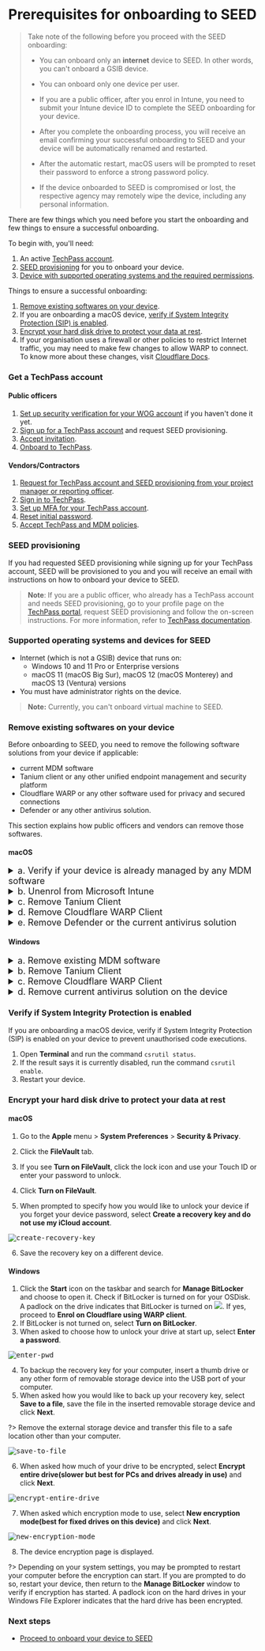 # Prerequisites for onboarding to SEED

> Take note of the following before you proceed with the SEED onboarding:
>- You can onboard only an **internet** device to SEED. In other words, you can't onboard a GSIB device.
>
>- You can onboard only one device per user.
>
>- If you are a public officer, after you enrol in Intune, you need to submit your Intune device ID to complete the SEED onboarding for your device.
>
>- After you complete the onboarding process, you will receive an email confirming your successful onboarding to SEED and your device will be automatically renamed and restarted.
>
>- After the automatic restart, macOS users will be prompted to reset their password to enforce a strong password policy.
>
>- If the device onboarded to SEED is compromised or lost, the respective agency may remotely wipe the device, including any personal information.


There are few things which you need before you start the onboarding and few things to ensure a successful onboarding.

To begin with, you'll need:

1. An active [TechPass account](#get-a-techpass-account).
1. [SEED provisioning](#seed-provisioning) for you to onboard your device.
1. [Device with supported operating systems and the required permissions](#supported-operating-systems-and-devices-for-seed).


Things to ensure a successful onboarding:

1. [Remove existing softwares on your device](#remove-existing-softwares-on-your-device).
1. If you are onboarding a macOS device, [verify if System Integrity Protection (SIP) is enabled](#verify-if-system-integrity-protection-is-enabled).
1. [Encrypt your hard disk drive to protect your data at rest](#encrypt-your-hard-disk-drive-to-protect-your-data-at-rest).
1. If your organisation uses a firewall or other policies to restrict Internet traffic, you may need to make few changes to allow WARP to connect. To know more about these changes, visit [Cloudflare Docs](https://developers.cloudflare.com/cloudflare-one/connections/connect-devices/warp/deployment/firewall/).

### Get a TechPass account

<!-- tabs:start -->

#### **Public officers**

1. [Set up security verification for your WOG account](https://docs.developer.tech.gov.sg/docs/techpass-user-guide/#/onboard-public-officers-using-non-se-machines?id=step-1-set-up-security-verification-for-your-wog-account) if you haven't done it yet.
1. [Sign up for a TechPass account](https://docs.developer.tech.gov.sg/docs/techpass-user-guide/#/onboard-public-officers-using-non-se-machines?id=step-2-sign-up-for-techpass) and request SEED provisioning.
1. [Accept invitation](https://docs.developer.tech.gov.sg/docs/techpass-user-guide/#/onboard-public-officers-using-non-se-machines?id=step-3-accept-invitation).
1. [Onboard to TechPass](https://docs.developer.tech.gov.sg/docs/techpass-user-guide/#/onboard-public-officers-using-non-se-machines?id=step-4-onboard-to-techpass).

#### **Vendors/Contractors**

1. [Request for TechPass account and SEED provisioning from your project manager or reporting officer](https://docs.developer.tech.gov.sg/docs/techpass-user-guide/#/onboard-vendors-to-techpass?id=step-1-get-a-techpass-account-and-seed-licence-for-vendors-or-contractors).
2. [Sign in to TechPass](https://docs.developer.tech.gov.sg/docs/techpass-user-guide/#/onboard-vendors-to-techpass?id=step-2-first-time-sign-in-using-initial-password).
3. [Set up MFA for your TechPass account](https://docs.developer.tech.gov.sg/docs/techpass-user-guide/#/onboard-vendors-to-techpass?id=step-3-configure-and-verify-mfa-for-techpass-account).
4. [Reset initial password](https://docs.developer.tech.gov.sg/docs/techpass-user-guide/#/onboard-vendors-to-techpass?id=step-4-reset-your-initial-password).
5. [Accept TechPass and MDM policies](https://docs.developer.tech.gov.sg/docs/techpass-user-guide/#/onboard-vendors-to-techpass?id=step-5-accept-terms-of-use-privacy-policy-and-mobile-device-management-acceptable-use-policy).

<!-- tabs:end -->

### SEED provisioning
If you had requested SEED provisioning while signing up for your TechPass account, SEED will be provisioned to you and you will receive an email with instructions on how to onboard your device to SEED.

> **Note**:
> If you are a public officer, who already has a TechPass account and needs SEED provisioning, go to your profile page on the [TechPass portal](http://portal.techpass.gov.sg/), request SEED provisioning and follow the on-screen instructions. For more information, refer to [TechPass documentation](https://docs.developer.tech.gov.sg/docs/techpass-user-guide/onboard-public-officers-using-non-se-machines).

### Supported operating systems and devices for SEED

- Internet (which is not a GSIB) device that runs on:
  - Windows 10 and 11 Pro or Enterprise versions
  - macOS 11 (macOS Big Sur), macOS 12 (macOS Monterey) and macOS 13 (Ventura) versions
-  You must have administrator rights on the device.

>**Note:**
> Currently, you can't onboard virtual machine to SEED.

### Remove existing softwares on your device
Before onboarding to SEED, you need to remove the following software solutions from your device if applicable:

- current MDM software
- Tanium client or any other unified endpoint management and security platform
- Cloudflare WARP or any other software used for privacy and secured connections
- Defender or any other antivirus solution.

This section explains how public officers and vendors can remove those softwares.

<!-- tabs:start -->

#### **macOS**

<details>
  <summary style="font-size:18px">a. Verify if your device is already managed by any MDM software</summary><br>

  **To verify if you already have an MDM software**
  
  1. Go to the **Apple** menu > **System Preferences** or click the **System Preferences** icon in the **Dock**.
  2. Go to **Profiles** and from the left menu, choose **Management Profile**.
  <kbd>![verify-other-mdm](images/onboarding-for-macos/verify-other-mdm.png)</kbd>
  3. At the lower left, if you see "This Mac is supervised and managed by *your-organisation-name*", it indicates you already have an MDM software.

  ?> If you confirm your device is not managed by any MDM currently, proceed to step **c.Remove Tanium Client**.

  4. To view the details of the current MDM software, go to **Settings** in the right side of **profiles**.
  ![verify-other-mdm](images/onboarding-for-macos/management-profile-settings.png)

  >**Notes:**
  >* If you see Microsoft Intune in the settings, it indicates that **Microsoft Intune** is your MDM. Proceed to the next **step b. Unenrol from Microsoft Intune**    
  >* To unenrol your device from MDM softwares other than Microsoft Intune, contact your organisation's IT administrator.

<!--
  <div class="warn">
  <ul>
  <li>If you see Microsoft Intune in the settings, it indicates that **Microsoft Intune** is your MDM. Proceed to the next step <strong>b. Unenrol from Microsoft Intune</strong>.</li>
  <li>To unenrol your device from MDM softwares other than Microsoft Intune, contact your organisation's IT administrator.</li>
  </ul>
  </div>-->

</details>
<details>
  <summary style="font-size:18px">b. Unenrol from Microsoft Intune</summary><br>

  1. Click the **Spotlight** icon or press the ``Command+Spacebar`` to open the **Spotlight Search**.
  2. Enter **Company Portal**.
  3. Sign in to **Company Portal**.
  <kbd>![sign-in-to-company-portal](images/onboarding-for-macos/sign-in-to-company-portal.png)</kbd>
  4. Go to **Devices** and click the three dots beside the device you want to unenrol.
  5. Choose **Remove**.
  <kbd>![devices](images/onboarding-for-macos/devices-2.png)</kbd>
  6. When prompted to confirm the removal, select **Remove**.
  7. Click your profile icon and **Sign out** of **Company Portal**.

</details>

<details>
  <summary style="font-size:18px">c. Remove Tanium Client</summary><br>

  1. Open **Terminal** and run the following command:

   ```
  sudo ls /Library/Tanium/TaniumClient
   ```
  2. If prompted for password, enter your macOS password.

  3. If you see the below on your **Terminal**, it indicates that Tanium Client is installed on your device and go to step 3. If not, proceed to step d. **Remove Cloudflare WARP client**.

   <kbd>![tanium-client](images/clean-up-instructions-macos.png)</kbd>

  4. Run the following commands in **Terminal**.

     ```
     sudo launchctl unload /Library/LaunchDaemons/com.tanium.taniumclient.plist

     sudo launchctl remove com.tanium.taniumclient > /dev/null 2 >&1

     sudo rm /Library/LaunchDaemons/com.tanium.taniumclient.plist

     sudo rm /Library/LaunchDaemons/com.tanium.trace.recorder.plist

     sudo rm -rf /Library/Tanium/

     sudo rm /var/db/receipts/com.tanium.taniumclient.TaniumClient.pkg.bom

     sudo rm /var/db/receipts/com.tanium.taniumclient.TaniumClient.pkg.plist

     sudo rm /var/db/receipts/com.tanium.tanium.client.bom

     sudo rm /var/db/receipts/com.tanium.tanium.client.plist

    ```

4. Enter your macOS password when prompted. Once the commands are successfully executed, Tanium Client is removed from your device.

</details>
<details>
  <summary style="font-size:18px">d. Remove Cloudflare WARP Client</summary><br>

  1. Click the **Finder** icon in the **Dock**.
  2. Choose **Applications**.
  3. Search for **Cloudflare WARP.app**.
  4. If available, open **Terminal** and run the following command:
    ```
    sudo /bin/sh /Applications/Cloudflare\ WARP.app/Contents/Resources/uninstall.sh
    ```

  5. When prompted, enter your macOS password.

</details>
<details><summary style="font-size:18px">e. Remove Defender or the current antivirus solution</summary><br>


  > **Note**:
  > The following steps are to remove Defender from your device. If you have other antivirus solution, contact your administrator to remove it.

  1. Open **Terminal** and run `mdatp health`. If you get a `mdatp: command not found` error, you do not have Defender installed on your device and can skip the steps in this section.
  2. Take note of the value displayed for **org_id**.
  3. Identify the organisation corresponding to this **org_id** from the following table. This is the organisation of the Defender or the antivirus on your device.

  | org_id  | Organisation |
  | ------------- |:-------------:|
  | faa36a5e-2da6-4225-8e27-226177c801a0      | WOG     |
  | 49237d71-42ac-425a-a803-881b92cc18ce  | TechPass    |
  | 6389e966-e334-461d-86ce-0fed12484620      | Hive     |

  > **Note**:
  > If your organisation id(org_id) is different from the above three, contact the respective MDM administrator to get the offboarding script.

  4. Based on the organisation, use the internet (which is not a GSIB) device to download the offboarding script from the following:

    | Organisation  | Offboarding script |
    | ------------- |:-------------:|
    | WOG      | [Download offboarding script](https://26mucnez5qtouxu6dtg7bwcpwa0glupx.lambda-url.ap-southeast-1.on.aws/wog_mac)    |
    | TechPass      | [Download offboarding script](https://26mucnez5qtouxu6dtg7bwcpwa0glupx.lambda-url.ap-southeast-1.on.aws/tp_mac)     |
    | Hive      | [Download offboarding script](https://26mucnez5qtouxu6dtg7bwcpwa0glupx.lambda-url.ap-southeast-1.on.aws/hive_mac)     |

  5. When prompted, log in with your TechPass.

  > **Note**: If you have any issues in accessing the link to download the offboarding script,
  >- Make sure that you are using your internet (which is not a GSIB) device to download the offboarding script.
  >- Access the link in incognito mode.
  >- Make sure you are using only the [supported browsers](https://docs.developer.tech.gov.sg/docs/security-suite-for-engineering-endpoint-devices/additional-resources/best-practices?id=supported-browsers).
  >- If you still have issues in downloading the script, create a [support request](https://go.gov.sg/techpass-sr).

  6. Save the offboarding script to the **Downloads** folder.

    > **Note**:
    > Check if the script that you received has not yet expired. The expiry date is indicated on the file name. For example, wog_mac_valid_until_2021-11-10.sh

  7. Go to **Terminal** and run the following command:
      ```
      sudo /bin/sh ~/Downloads/<name_of_offboarding_script.sh>
      ```
    >- **Note:**
    > The file name *name_of_offboarding_script* in this command is only an example. When you run the command, specify the file name of the offboarding script you downloaded.

  8. Go back to the **Finder** icon in the **Dock**.

  9. Choose **Applications** and search for **Microsoft Defender for Endpoint.app**.

  10. Drag the app to the Bin, or select the app and choose **File** > **Move to Bin**.

</details>



#### **Windows**

<details>
  <summary style="font-size:18px">a. Remove existing MDM software</summary>

  1. Click **Start** icon on the taskbar.
  2. Go to **Settings** > **Accounts**.
  3. From the left menu, choose **Access work or school**.

  ?> If your device is managed by an MDM, your username in your organisation's domain will be displayed under **Work or school account**.

  4. Click **Work or school account** and then select **Disconnect**.


</details>

<details>
  <summary style="font-size:18px">b. Remove Tanium Client</summary>

  1. Click **Start** icon on the taskbar.
  2. Go to **Settings** > **Apps** and search for **Tanium Client**.
  3. If available, choose it and then click **Uninstall**.

</details>

<details>
  <summary style="font-size:18px">c. Remove Cloudflare WARP Client</summary>

  1. Click **Start** icon on the taskbar.
  2. Go to **Settings** > **Apps** and search for **Cloudflare WARP**.
  3. If available, choose **Cloudflare WARP** and then click **Uninstall**.

</details>
<details>
  <summary style="font-size:18px">d. Remove current antivirus solution on the device</summary><br>

  1. In the search box on the taskbar, type **regedit**.
  2. Choose **Registry Editor** from the results and click **Run as administrator**.
  3. In the **Registry Editor**, go to **Computer** > **HKEY_LOCAL_MACHINE** > **SOFTWARE** > **Microsoft** > **Windows Advanced Threat Protection** > **Status**.

  > **Note**:
  > If you do not see the **Windows Advanced Threat Protection** folder, it indicates your device is not enrolled with any MDM solution. Proceed to onboard your device to SEED.

  4. Take note of the value displayed for **OrgId**.
  5. Identify the organisation corresponding to this **OrgId** from the following table. This is the organisation of the Defender or the antivirus on your device.

  | OrgId  | Organisation |
  | ------------- |:-------------:|
  | faa36a5e-2da6-4225-8e27-226177c801a0      | WOG     |
  | 49237d71-42ac-425a-a803-881b92cc18ce  | TechPass    |
  | 6389e966-e334-461d-86ce-0fed12484620      | Hive     |

  > **Note**:
  > If your organisation id(OrgId) is different from the above three, contact the respective MDM administrator to get the offboarding script.

  6. Based on the organisation, use your internet (which is not a GSIB) device to download the offboarding script from the following:

  | Organisation  | Offboarding script |
  | ------------- |:-------------:|
  | WOG      | [Download offboarding script](https://26mucnez5qtouxu6dtg7bwcpwa0glupx.lambda-url.ap-southeast-1.on.aws/wog_windows)    |
  | TechPass      | [Download offboarding script](https://26mucnez5qtouxu6dtg7bwcpwa0glupx.lambda-url.ap-southeast-1.on.aws/tp_windows)     |
  | Hive      | [Download offboarding script](https://26mucnez5qtouxu6dtg7bwcpwa0glupx.lambda-url.ap-southeast-1.on.aws/hive_windows)     |

  7. When prompted to log in, log in with your TechPass.

  > **Note**: If you have any issues in accessing the link to download the offboarding script,
  >- Make sure that you are using your internet (which is not a GSIB) device to download the offboarding script.
  >- Access the link in incognito mode.
  >- Make sure you are using only the [supported browsers](https://docs.developer.tech.gov.sg/docs/security-suite-for-engineering-endpoint-devices/additional-resources/best-practices?id=supported-browsers).
  >- If you still have issues in downloading the script, create a [support request](https://go.gov.sg/techpass-sr).

  8. Save the offboarding script in your **Downloads** folder.

  > **Note**:
  > Check if the script that you received has not yet expired. The expiry date is indicated on the file name. For example, *wog_windows_valid_until_2022-09-07.cmd*.

  9. Go to **Start** and type **cmd**.
  10. Right-click on **Command Prompt** and select **Run as administrator**.
  11. If prompted, enter your Windows password.
  12. Run the following commands:
     ```
     cd "%USERPROFILE%\Downloads\"

     .\<name_of_offboarding_script.cmd>
     ```
> **Note:**
> Name of the .cmd file mentioned in this command is only an example. When you run the command, specify the file name of the offboarding script you downloaded.  

</details>  


<!-- tabs:end -->

### Verify if System Integrity Protection is enabled

If you are onboarding a macOS device, verify if System Integrity Protection (SIP) is enabled on your device to prevent unauthorised code executions.

1. Open **Terminal** and run the command `csrutil status`.
2. If the result says it is currently disabled, run the command `csrutil enable`.
3. Restart your device.

### Encrypt your hard disk drive to protect your data at rest

<!-- tabs:start -->

#### **macOS**

1. Go to the **Apple** menu > **System Preferences** > **Security & Privacy**.

2. Click the **FileVault** tab.

3. If you see **Turn on FileVault**, click the lock icon and use your Touch ID or enter your password to unlock.

4. Click **Turn on FileVault**.

5. When prompted to specify how you would like to unlock your device if you forget your device password,  select **Create a recovery key and do not use my iCloud account**.

<kbd>![create-recovery-key](images/onboarding-for-macos/create-recovery-key-1.png)</kbd>

6. Save the recovery key on a different device.

#### **Windows**

1. Click the **Start** icon on the taskbar and search for **Manage BitLocker** and choose to open it. Check if BitLocker is turned on for your OSDisk. A padlock on the drive indicates that BitLocker is turned on ![](images/onboarding-instructions-for-windows/bitlocker-enabled.png). If yes, proceed to **Enrol on Cloudflare using WARP client**.
2. If BitLocker is not turned on, select **Turn on BitLocker**.
3. When asked to choose how to unlock your drive at start up, select **Enter a password**.

<kbd>![enter-pwd](images/onboarding-instructions-for-windows/enter-pwd.png ':size=600')</kbd>

4. To backup the recovery key for your computer, insert a thumb drive or any other form of removable storage device into the USB port of your computer.
5. When asked how you would like to back up your recovery key, select **Save to a file**, save the file in the inserted removable storage device and click **Next**.

?> Remove the external storage device and transfer this file to a safe location other than your computer.

<kbd>![save-to-file](images/onboarding-instructions-for-windows/save-to-file.png ':size=600')</kbd>

6. When asked how much of your drive to be encrypted, select **Encrypt entire drive(slower but best for PCs and drives already in use)** and click **Next**.

<kbd>![encrypt-entire-drive](images/onboarding-instructions-for-windows/encrypt-entire-drive.png ':size=600')</kbd>

7. When asked which encryption mode to use, select **New encryption mode(best for fixed drives on this device)** and click **Next**.

<kbd>![new-encryption-mode](images/onboarding-instructions-for-windows/new-encryption-mode.png ':size=600')</kbd>

8. The device encryption page is displayed. <!--Click **Start encrypting**.-->

?> Depending on your system settings, you may be prompted to restart your computer before the encryption can start. If you are prompted to do so, restart your device, then return to the **Manage BitLocker** window to verify if encryption has started. A padlock icon on the hard drives in your Windows File Explorer indicates that the hard drive has been encrypted.

<!-- tabs:end -->








### Next steps
- [Proceed to onboard your device to SEED](onboard-device/onboard-device-to-seed)
